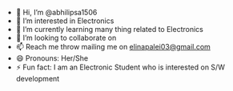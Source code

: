 - 👋 Hi, I’m @abhilipsa1506
- 👀 I’m interested in Electronics 
- 🌱 I’m currently learning many thing related to Electronics
- 💞️ I’m looking to collaborate on 
- 📫 Reach me throw mailing me on elinapalei03@gmail.com
- 😄 Pronouns: Her/She
- ⚡ Fun fact: I am an Electronic Student who is interested on S/W development

<!---
abhilipsa1506/abhilipsa1506 is a ✨ special ✨ repository because its `README.md` (this file) appears on your GitHub profile.
You can click the Preview link to take a look at your changes.
--->

